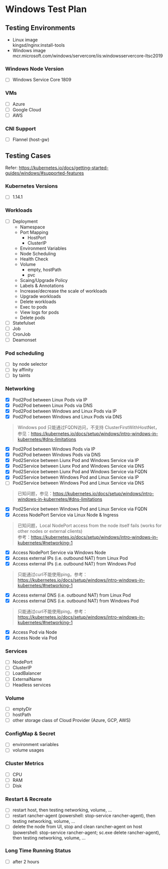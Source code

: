 # Windows Test Plan
 
 
 
## Testing Environments
- Linux image  
	kingsd/nginx:install-tools
- Windows image  
	mcr.microsoft.com/windows/servercore/iis:windowsservercore-ltsc2019
 
### Windows Node Version
- [ ] Windows Service Core 1809
 
### VMs
- [ ] Azure
- [ ] Google Cloud
- [ ] AWS
 
### CNI Support
- [ ] Flannel (host-gw)
 
 
## Testing Cases
Refer: https://kubernetes.io/docs/getting-started-guides/windows/#supported-features
 
### Kubernetes Versions
- [ ] 1.14.1
 
### Workloads
- [ ] Deployment
	- Namespace
	- Port Mapping
		- HostPort
		- ClusterIP
	- Environment Variables
	- Node Scheduling
	- Health Check
	- Volume
		- empty, hostPath
		- pvc
	- Scaing/Upgrade Policy
	- Labels & Annotations
	- Increase/decrease the scale of workloads
	- Upgrade workloads
	- Delete workloads
	- Exec to pods
	- View logs for pods
	- Delete pods
- [ ] Statefulset
- [ ] Job
- [ ] CronJob
- [ ] Deamonset
 
### Pod scheduling
- [ ] by node selector
- [ ] by affinity
- [ ] by taints
 
### Networking
- [x] Pod2Pod between Linux Pods via IP
- [x] Pod2Pod between Linux Pods via DNS
- [x] Pod2Pod between Windows and Linux Pods via IP
- [x] Pod2Pod between Windows and Linux Pods via DNS   
> Windows pod 只能通过FQDN访问，不支持 ClusterFirstWithHostNet，参见：https://kubernetes.io/docs/setup/windows/intro-windows-in-kubernetes/#dns-limitations   

- [x] Pod2Pod between Windows Pods via IP
- [x] Pod2Pod between Windows Pods via DNS
- [x] Pod2Service between Liunx Pod and Windows Service via IP
- [x] Pod2Service between Liunx Pod and Windows Service via DNS
- [x] Pod2Service between Liunx Pod and Windows Service via FQDN
- [x] Pod2Service between Windows Pod and Linux Service via IP
- [ ] Pod2Service between Windows Pod and Linux Service via DNS   
> 已知问题，参见：https://kubernetes.io/docs/setup/windows/intro-windows-in-kubernetes/#dns-limitations 
- [x] Pod2Service between Windows Pod and Linux Service via FQDN
- [x] Access NodePort Service via Linux Node & Ingress
> 已知问题，Local NodePort access from the node itself fails (works for other nodes or external clients)    
> 参考：https://kubernetes.io/docs/setup/windows/intro-windows-in-kubernetes/#networking-1   

- [x] Access NodePort Service via Windows Node
- [x] Access external IPs (i.e. outbound NAT) from Linux Pod
- [x] Access external IPs (i.e. outbound NAT) from Windows Pod   
> 只能通过curl不能使用ping，参考：https://kubernetes.io/docs/setup/windows/intro-windows-in-kubernetes/#networking-1   
- [x] Access external DNS (i.e. outbound NAT) from Linux Pod
- [x] Access external DNS (i.e. outbound NAT) from Windows Pod   
> 只能通过curl不能使用ping，参考：https://kubernetes.io/docs/setup/windows/intro-windows-in-kubernetes/#networking-1     
- [x] Access Pod via Node
- [x] Access Node via Pod

### Services
- [ ] NodePort
- [ ] ClusterIP
- [ ] LoadBalancer
- [ ] ExternalName
- [ ] Headless services

### Volume
- [ ] emptyDir
- [ ] hostPath
- [ ] other storage class of Cloud Provider (Azure, GCP, AWS)
 
### ConfigMap & Secret
- [ ] environment variables
- [ ] volume usages
 
### Cluster Metrics
- [ ] CPU
- [ ] RAM
- [ ] Disk
 
### Restart & Recreate
- [ ] restart host, then testing networking, volume, …
- [ ] restart rancher-agent (powershell: stop-service rancher-agent), then testing networking, volume, …
- [ ] delete the node from UI, stop and clean rancher-agent on host (powershell: stop-service rancher-agent; sc.exe delete rancher-agent), then testing networking, volume, …
 
### Long Time Running Status
- [ ] after 2 hours
